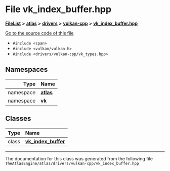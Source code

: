 

# File vk\_index\_buffer.hpp



[**FileList**](files.md) **>** [**atlas**](dir_1e6ffef027cfcf7ded3287660b505c9f.md) **>** [**drivers**](dir_1605561db8076fbb4262fa758aa3edc0.md) **>** [**vulkan-cpp**](dir_47b67bd74134333dd9ae7c9592fa3f49.md) **>** [**vk\_index\_buffer.hpp**](vk__index__buffer_8hpp.md)

[Go to the source code of this file](vk__index__buffer_8hpp_source.md)



* `#include <span>`
* `#include <vulkan/vulkan.h>`
* `#include <drivers/vulkan-cpp/vk_types.hpp>`













## Namespaces

| Type | Name |
| ---: | :--- |
| namespace | [**atlas**](namespaceatlas.md) <br> |
| namespace | [**vk**](namespaceatlas_1_1vk.md) <br> |


## Classes

| Type | Name |
| ---: | :--- |
| class | [**vk\_index\_buffer**](classatlas_1_1vk_1_1vk__index__buffer.md) <br> |



















































------------------------------
The documentation for this class was generated from the following file `TheAtlasEngine/atlas/drivers/vulkan-cpp/vk_index_buffer.hpp`

